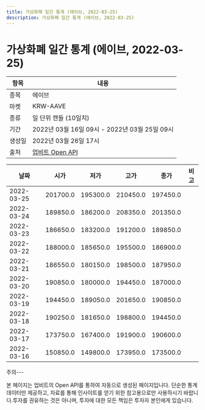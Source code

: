 ```yaml
---
title: 가상화폐 일간 통계 (에이브, 2022-03-25)
description: 가상화폐 일간 통계 (에이브, 2022-03-25)
---
```


가상화폐 일간 통계 (에이브, 2022-03-25)
===

|항목|내용|
|--|--|
|종목|에이브|
|마켓|KRW-AAVE|
|종류|일 단위 캔들 (10일치)|
|기간|2022년 03월 16일 09시 - 2022년 03월 25일 09시|
|생성일|2022년 03월 26일 17시|
|출처|[업비트 Open API](https://docs.upbit.com)|


|날짜|시가|저가|고가|종가|비고|
|--|--|--|--|--|--|
|2022-03-25|201700.0|195300.0|210450.0|197450.0|    |
|2022-03-24|189850.0|186200.0|208350.0|201350.0|    |
|2022-03-23|186650.0|183200.0|191200.0|189850.0|    |
|2022-03-22|188000.0|185650.0|195500.0|186900.0|    |
|2022-03-21|186550.0|180150.0|198500.0|187950.0|    |
|2022-03-20|190850.0|180000.0|194450.0|187000.0|    |
|2022-03-19|194450.0|189050.0|201650.0|190850.0|    |
|2022-03-18|190250.0|181650.0|198800.0|194450.0|    |
|2022-03-17|173750.0|167400.0|191900.0|190600.0|    |
|2022-03-16|150850.0|149800.0|173950.0|173500.0|    |


주의---

본 페이지는 업비트의 Open API를 통하여 자동으로 생성된 페이지입니다. 단순한 통계 데이터만 제공하고, 자료를 통해 인사이트를 얻기 위한 참고용으로만 사용하시기 바랍니다.투자를 권유하는 것은 아니며, 투자에 대한 모든 책임은 투자자 본인에게 있습니다.